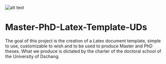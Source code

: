 ![alt text](https://user-images.githubusercontent.com/25329915/45924237-dcc41080-bef2-11e8-838a-b641138bf40b.png)

# Master-PhD-Latex-Template-UDs
The goal of this project is the creation of a Latex document template, simple to use, customizable to wish and to be used to produce Master and PhD theses. What we produce is dictated by the charter of the doctoral school of the University of Dschang.
